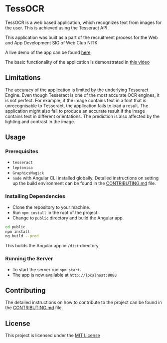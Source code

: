 # TessOCR

TessOCR is a web based application, which recognizes text from images for the user. This is achieved using the Tesseract API. 

This application was built as a part of the recruitment process for the Web and App Development SIG of Web Club NITK

A live demo of the app can be found [here](https://tessocr.herokuapp.com)

The basic functionality of the application is demonstrated in [this video](https://drive.google.com/file/d/0B3aErC87s04CSHM2R0JNWVhLbFU/view?usp=sharing)

## Limitations
The accuracy of the application is limited by the underlying Tesseract Engine. Even though Tesseract is one of the most accurate OCR engines, it is not perfect. For example, if the image contains text in a font that is unrecognisable to Tesseract, the application fails to load a result. The application might also fail to produce an accurate result if the image contains text in different orientations. The prediction is also affected by the lighting and contrast in the image. 

## Usage
### Prerequisites
* `tesseract`
* `leptonica`
* `GraphicsMagick` 
* `node` with Angular CLI installed globally.
Detailed instructions on setting up the build environment can be found in the [CONTRIBUTING.md](https://github.com/MJ10/TessOCR/blob/master/CONTRIBUTING.md) file.
### Installing Dependencies
* Clone the repository to your machine.
* Run `npm install` in the root of the project.
* Change to `public` directory and build the Angular app. 
```bash
cd public
npm install
ng build --prod
```
This builds the Angular app in `/dist` directory.
### Running the Server
* To start the server run `npm start`.
* The app is now available at `http://localhost:8080`

## Contributing
The detailed instructions on how to contribute to the project can be found in the [CONTRIBUTING.md](https://github.com/MJ10/TessOCR/blob/master/CONTRIBUTING.md) file.

## License
This project is licensed under the [MIT License](https://github.com/MJ10/TessOCR/blob/master/LICENSE.md)